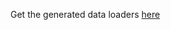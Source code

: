 Get the generated data loaders [here](https://drive.google.com/drive/folders/1FPO-zHIoEdQHaesPvCF1HOYsiE2hWwV3?usp=sharing)<br/>

